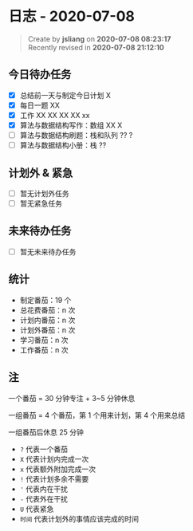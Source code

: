 日志 - 2020-07-08
===

> Create by **jsliang** on **2020-07-08 08:23:17**  
> Recently revised in **2020-07-08 21:12:10**  

## 今日待办任务

* [x] 总结前一天与制定今日计划 X
* [x] 每日一题 XX
* [x] 工作 XX XX XX XX xx
* [x] 算法与数据结构写作：数组 XX X
* [ ] 算法与数据结构刷题：栈和队列 ?? ?
* [ ] 算法与数据结构小册：栈 ??

## 计划外 & 紧急

* [ ] 暂无计划外任务
* [ ] 暂无紧急任务

## 未来待办任务

* [ ] 暂无未来待办任务

## 统计

* 制定番茄：19 个
* 总花费番茄：n 次
* 计划内番茄：n 次
* 计划外番茄：n 次
* 学习番茄：n 次
* 工作番茄：n 次

## 注

一个番茄 = 30 分钟专注 + 3~5 分钟休息

一组番茄 = 4 个番茄，第 1 个用来计划，第 4 个用来总结

一组番茄后休息 25 分钟

* `?` 代表一个番茄
* `X` 代表计划内完成一次
* `x` 代表额外附加完成一次
* `!` 代表计划多余不需要
* `'` 代表内在干扰
* `-` 代表外在干扰
* `U` 代表紧急
* `时间` 代表计划外的事情应该完成的时间
